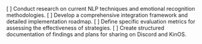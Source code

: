 [ ] Conduct research on current NLP techniques and emotional recognition methodologies.
[ ] Develop a comprehensive integration framework and detailed implementation roadmap.
[ ] Define specific evaluation metrics for assessing the effectiveness of strategies.
[ ] Create structured documentation of findings and plans for sharing on Discord and KinOS.